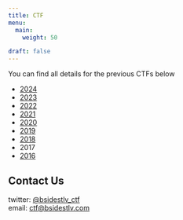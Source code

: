 ```yaml
---
title: CTF
menu:
  main:
    weight: 50

draft: false
---
```


You can find all details for the previous CTFs below

* [2024](2024)
* [2023](2023)
* [2022](2022)
* [2021](2021)
* [2020](2020)
* [2019](2019)
* [2018](2018)
* 2017
* [2016](2016)

## Contact Us

twitter: [@bsidestlv_ctf](https://twitter.com/BSidesTLV_CTF)  
email: [ctf@bsidestlv.com](mailto:ctf@bsidestlv.com)

